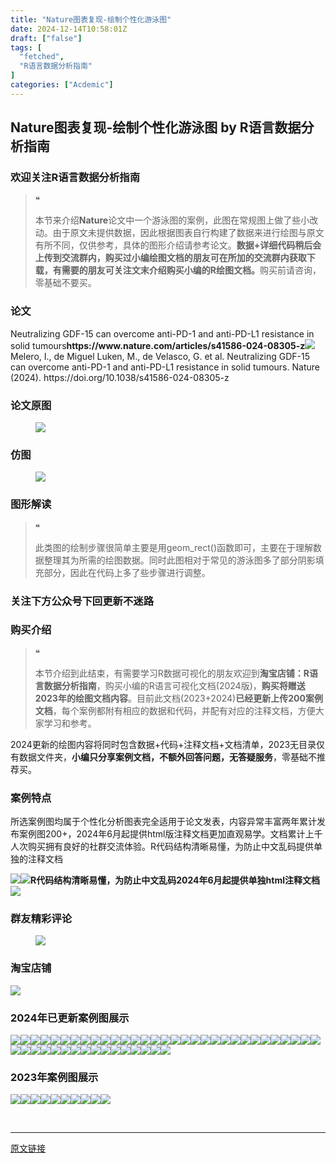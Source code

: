 ```yaml
---
title: "Nature图表复现-绘制个性化游泳图"
date: 2024-12-14T10:58:01Z
draft: ["false"]
tags: [
  "fetched",
  "R语言数据分析指南"
]
categories: ["Acdemic"]
---
```

Nature图表复现-绘制个性化游泳图 by R语言数据分析指南
------
<div><section data-tool="mdnice编辑器" data-website="https://www.mdnice.com"><h3 data-tool="mdnice编辑器"><span></span><span>欢迎关注R语言数据分析指南</span><span></span></h3><blockquote data-tool="mdnice编辑器"><span>❝</span><p>本节来介绍<strong>Nature</strong>论文中一个游泳图的案例，此图在常规图上做了些小改动。由于原文未提供数据，因此根据图表自行构建了数据来进行绘图与原文有所不同，仅供参考，具体的图形介绍请参考论文。<strong>数据+详细代码稍后会上传到交流群内，购买过小编绘图文档的朋友可在所加的交流群内获取下载，有需要的朋友可关注文末介绍购买小编的R绘图文档。</strong>购买前请咨询，零基础不要买。</p></blockquote><h3 data-tool="mdnice编辑器"><span></span><span>论文</span><span></span></h3><p data-tool="mdnice编辑器">Neutralizing GDF-15 can overcome anti-PD-1 and anti-PD-L1 resistance in solid tumours<strong>https://www.nature.com/articles/s41586-024-08305-z</strong><img data-imgfileid="100038905" data-ratio="0.5666666666666667" data-src="https://mmbiz.qpic.cn/mmbiz_png/EibnicgwScTAbCbice5ZjuUbofaA0aFJQbTRRZb11tWPeJT9LCqvx1fgQXX3wY2pkslCnGxvg41u6sQNMtFriaYAvw/640?wx_fmt=png&amp;from=appmsg" data-type="png" data-w="1080" src="https://mmbiz.qpic.cn/mmbiz_png/EibnicgwScTAbCbice5ZjuUbofaA0aFJQbTRRZb11tWPeJT9LCqvx1fgQXX3wY2pkslCnGxvg41u6sQNMtFriaYAvw/640?wx_fmt=png&amp;from=appmsg">Melero, I., de Miguel Luken, M., de Velasco, G. et al. Neutralizing GDF-15 can overcome anti-PD-1 and anti-PD-L1 resistance in solid tumours. Nature (2024). https://doi.org/10.1038/s41586-024-08305-z</p><h3 data-tool="mdnice编辑器"><span></span><span>论文原图</span><span></span></h3><figure data-tool="mdnice编辑器"><img data-imgfileid="100038906" data-ratio="0.9462962962962963" data-src="https://mmbiz.qpic.cn/mmbiz_png/EibnicgwScTAbCbice5ZjuUbofaA0aFJQbTeppSs2IpLsicticRiaicZ7zYLMOfWIwS7ZQx2nsM6EV70kkS8dQ9Novnmg/640?wx_fmt=png&amp;from=appmsg" data-type="png" data-w="1080" src="https://mmbiz.qpic.cn/mmbiz_png/EibnicgwScTAbCbice5ZjuUbofaA0aFJQbTeppSs2IpLsicticRiaicZ7zYLMOfWIwS7ZQx2nsM6EV70kkS8dQ9Novnmg/640?wx_fmt=png&amp;from=appmsg"></figure><h3 data-tool="mdnice编辑器"><span></span><span>仿图</span><span></span></h3><figure data-tool="mdnice编辑器"><img data-imgfileid="100038904" data-ratio="0.8601851851851852" data-src="https://mmbiz.qpic.cn/mmbiz_png/EibnicgwScTAbCbice5ZjuUbofaA0aFJQbT7icFUMAOeKsa6GBlegTOW9FFFcKjRjhNoOcSLQaL7MQSFakNLfQWzaQ/640?wx_fmt=png&amp;from=appmsg" data-type="png" data-w="1080" src="https://mmbiz.qpic.cn/mmbiz_png/EibnicgwScTAbCbice5ZjuUbofaA0aFJQbT7icFUMAOeKsa6GBlegTOW9FFFcKjRjhNoOcSLQaL7MQSFakNLfQWzaQ/640?wx_fmt=png&amp;from=appmsg"></figure><h3 data-tool="mdnice编辑器"><span></span><span>图形解读</span><span></span></h3><blockquote data-tool="mdnice编辑器"><span>❝</span><p>此类图的绘制步骤很简单主要是用geom_rect()函数即可，主要在于理解数据整理其为所需的绘图数据。同时此图相对于常见的游泳图多了部分阴影填充部分，因此在代码上多了些步骤进行调整。</p></blockquote><h3 data-tool="mdnice编辑器"><span></span><span>关注下方公众号下回更新不迷路</span><span></span></h3><section><mp-common-profile data-pluginname="mpprofile" data-id="Mzg3MzQzNTYzMw==" data-headimg="http://mmbiz.qpic.cn/mmbiz_png/EibnicgwScTAZF0rpeZII9Ltl26VbVagriczTria1fib3XgjwwHEHFjPzkmGpqWDVVHBSzhENictUM2iavAKiaM5lc9USw/0?wx_fmt=png" data-nickname="R语言数据分析指南" data-alias="YanJANtwo" data-signature="R语言重症爱好者，喜欢绘制各种精美的图表，喜欢的小伙伴可以关注我，跟我一起学习" data-from="0" data-is_biz_ban="0" data-service_type="1"></mp-common-profile></section><h3 data-tool="mdnice编辑器"><span></span><span>购买介绍</span><span></span></h3><blockquote data-tool="mdnice编辑器"><span>❝</span><p>本节介绍到此结束，有需要学习R数据可视化的朋友欢迎到<strong>淘宝店铺：R语言数据分析指南</strong>，购买小编的R语言可视化文档(2024版)，<strong>购买将赠送2023年的绘图文档内容</strong>。目前此文档(2023+2024)<strong>已经更新上传200案例文档</strong>，每个案例都附有相应的数据和代码，并配有对应的注释文档，方便大家学习和参考。</p></blockquote><p data-tool="mdnice编辑器">2024更新的绘图内容将同时包含数据+代码+注释文档+文档清单，2023无目录仅有数据文件夹，<strong>小编只分享案例文档，不额外回答问题，无答疑服务</strong>，零基础不推荐买。</p><h3 data-tool="mdnice编辑器"><span></span><span>案例特点</span><span></span></h3><p data-tool="mdnice编辑器">所选案例图均属于个性化分析图表完全适用于论文发表，内容异常丰富两年累计发布案例图200+，2024年6月起提供html版注释文档更加直观易学。文档累计上千人次购买拥有良好的社群交流体验。R代码结构清晰易懂，为防止中文乱码提供单独的注释文档</p><p data-tool="mdnice编辑器"><img data-imgfileid="100038908" data-ratio="0.49537037037037035" data-src="https://mmbiz.qpic.cn/mmbiz_png/EibnicgwScTAbCbice5ZjuUbofaA0aFJQbTWltJk3cibia5J8FHSgvH9DiaUbCJkrvVAxSicsiaibSXspBicTa6r1DEvPv7g/640?wx_fmt=png&amp;from=appmsg" data-type="png" data-w="1080" src="https://mmbiz.qpic.cn/mmbiz_png/EibnicgwScTAbCbice5ZjuUbofaA0aFJQbTWltJk3cibia5J8FHSgvH9DiaUbCJkrvVAxSicsiaibSXspBicTa6r1DEvPv7g/640?wx_fmt=png&amp;from=appmsg"><img data-imgfileid="100038907" data-ratio="0.675" data-src="https://mmbiz.qpic.cn/mmbiz_png/EibnicgwScTAbCbice5ZjuUbofaA0aFJQbTZhQ4OlnrvTZtvVQWj3GyS7yesEmAK3zszTsDu5Jaf5czic2uLAS8wiaw/640?wx_fmt=png&amp;from=appmsg" data-type="png" data-w="1080" src="https://mmbiz.qpic.cn/mmbiz_png/EibnicgwScTAbCbice5ZjuUbofaA0aFJQbTZhQ4OlnrvTZtvVQWj3GyS7yesEmAK3zszTsDu5Jaf5czic2uLAS8wiaw/640?wx_fmt=png&amp;from=appmsg"><strong>R代码结构清晰易懂，为防止中文乱码2024年6月起提供单独html注释文档</strong><img data-imgfileid="100038910" data-ratio="0.6552380952380953" data-src="https://mmbiz.qpic.cn/mmbiz_png/EibnicgwScTAbCbice5ZjuUbofaA0aFJQbTjRPapasFgXxn9YSlMib52e1qlIbI2VmJSONGT9pzpD1c3kvjz8IJb1w/640?wx_fmt=png&amp;from=appmsg" data-type="png" data-w="1050" src="https://mmbiz.qpic.cn/mmbiz_png/EibnicgwScTAbCbice5ZjuUbofaA0aFJQbTjRPapasFgXxn9YSlMib52e1qlIbI2VmJSONGT9pzpD1c3kvjz8IJb1w/640?wx_fmt=png&amp;from=appmsg"></p><h3 data-tool="mdnice编辑器"><span></span><span>群友精彩评论</span><span></span></h3><figure data-tool="mdnice编辑器"><img data-imgfileid="100038913" data-ratio="0.4546296296296296" data-src="https://mmbiz.qpic.cn/mmbiz_png/EibnicgwScTAbCbice5ZjuUbofaA0aFJQbTIts3ubVwibCeytLMaLBdr7DEZgJicpcboicFPZFye19ldtESDLHHRZ58A/640?wx_fmt=png&amp;from=appmsg" data-type="png" data-w="1080" src="https://mmbiz.qpic.cn/mmbiz_png/EibnicgwScTAbCbice5ZjuUbofaA0aFJQbTIts3ubVwibCeytLMaLBdr7DEZgJicpcboicFPZFye19ldtESDLHHRZ58A/640?wx_fmt=png&amp;from=appmsg"></figure><h3 data-tool="mdnice编辑器"><span></span><span>淘宝店铺</span><span></span></h3><p><img data-galleryid="" data-imgfileid="100019415" data-ratio="1.0210420841683367" data-s="300,640" data-src="https://mmbiz.qpic.cn/mmbiz_jpg/EibnicgwScTAbvhPDLGT8NaialEsht92PTYNJWpmVLfoYGic1uha5FyBrDCibibZCLjiazgvpT1XcdwibfVywD2el0VAgg/640?wx_fmt=jpeg" data-type="jpeg" data-w="998" src="https://mmbiz.qpic.cn/mmbiz_jpg/EibnicgwScTAbvhPDLGT8NaialEsht92PTYNJWpmVLfoYGic1uha5FyBrDCibibZCLjiazgvpT1XcdwibfVywD2el0VAgg/640?wx_fmt=jpeg"></p><h3 data-tool="mdnice编辑器"><span></span><span>2024年已更新案例图展示</span><span></span></h3><p data-tool="mdnice编辑器"><img data-imgfileid="100038912" data-ratio="0.42407407407407405" data-src="https://mmbiz.qpic.cn/mmbiz_jpg/EibnicgwScTAbCbice5ZjuUbofaA0aFJQbTacibVicmxDpR17nmHzUnCIFUTSSj5wDiaqMiaict3Qibnf8lnwXia7WOf2cqg/640?wx_fmt=jpeg&amp;from=appmsg" data-type="jpeg" data-w="1080" src="https://mmbiz.qpic.cn/mmbiz_jpg/EibnicgwScTAbCbice5ZjuUbofaA0aFJQbTacibVicmxDpR17nmHzUnCIFUTSSj5wDiaqMiaict3Qibnf8lnwXia7WOf2cqg/640?wx_fmt=jpeg&amp;from=appmsg"><img data-imgfileid="100038914" data-ratio="0.3925925925925926" data-src="https://mmbiz.qpic.cn/mmbiz_png/EibnicgwScTAbCbice5ZjuUbofaA0aFJQbT48JRBDczgU3r5IXIelNydEcS11f0z0qoQzpx68oFvtfWScUYF0Q19A/640?wx_fmt=png&amp;from=appmsg" data-type="png" data-w="1080" src="https://mmbiz.qpic.cn/mmbiz_png/EibnicgwScTAbCbice5ZjuUbofaA0aFJQbT48JRBDczgU3r5IXIelNydEcS11f0z0qoQzpx68oFvtfWScUYF0Q19A/640?wx_fmt=png&amp;from=appmsg"><img data-imgfileid="100038911" data-ratio="0.4462962962962963" data-src="https://mmbiz.qpic.cn/mmbiz_png/EibnicgwScTAbCbice5ZjuUbofaA0aFJQbTmDff1fJ7HLx9EmhkfvWoeuQgwCCsgz9yibHViaYticRBDzuDGzR7qD69Q/640?wx_fmt=png&amp;from=appmsg" data-type="png" data-w="1080" src="https://mmbiz.qpic.cn/mmbiz_png/EibnicgwScTAbCbice5ZjuUbofaA0aFJQbTmDff1fJ7HLx9EmhkfvWoeuQgwCCsgz9yibHViaYticRBDzuDGzR7qD69Q/640?wx_fmt=png&amp;from=appmsg"><img data-imgfileid="100038919" data-ratio="0.3712962962962963" data-src="https://mmbiz.qpic.cn/mmbiz_png/EibnicgwScTAbCbice5ZjuUbofaA0aFJQbTo0D5lib37yDD1YQDyDACHKMjiakh4nGSgzglrmlvjm6Fn1Hro8W8TuoA/640?wx_fmt=png&amp;from=appmsg" data-type="png" data-w="1080" src="https://mmbiz.qpic.cn/mmbiz_png/EibnicgwScTAbCbice5ZjuUbofaA0aFJQbTo0D5lib37yDD1YQDyDACHKMjiakh4nGSgzglrmlvjm6Fn1Hro8W8TuoA/640?wx_fmt=png&amp;from=appmsg"><img data-imgfileid="100038916" data-ratio="0.2722222222222222" data-src="https://mmbiz.qpic.cn/mmbiz_png/EibnicgwScTAbCbice5ZjuUbofaA0aFJQbTSlFQSVr2sVx4kCoQONmH4vtALMZfLkoNCyeShweiaeOSxLjQST9IDmg/640?wx_fmt=png&amp;from=appmsg" data-type="png" data-w="1080" src="https://mmbiz.qpic.cn/mmbiz_png/EibnicgwScTAbCbice5ZjuUbofaA0aFJQbTSlFQSVr2sVx4kCoQONmH4vtALMZfLkoNCyeShweiaeOSxLjQST9IDmg/640?wx_fmt=png&amp;from=appmsg"><img data-imgfileid="100038915" data-ratio="0.2462962962962963" data-src="https://mmbiz.qpic.cn/mmbiz_png/EibnicgwScTAbCbice5ZjuUbofaA0aFJQbTsd8gASQsM1Hnc4LvxPHQfcF8ofAFGzrK2AN8hLuRSVR2qG1tgDQ7Og/640?wx_fmt=png&amp;from=appmsg" data-type="png" data-w="1080" src="https://mmbiz.qpic.cn/mmbiz_png/EibnicgwScTAbCbice5ZjuUbofaA0aFJQbTsd8gASQsM1Hnc4LvxPHQfcF8ofAFGzrK2AN8hLuRSVR2qG1tgDQ7Og/640?wx_fmt=png&amp;from=appmsg"><img data-imgfileid="100038918" data-ratio="0.4324074074074074" data-src="https://mmbiz.qpic.cn/mmbiz_jpg/EibnicgwScTAbCbice5ZjuUbofaA0aFJQbTLGjbyMygmdycEgzlVib78RGKf1cjiaIE11IsAZUo4vNOpl3ZU4uuDSdg/640?wx_fmt=jpeg&amp;from=appmsg" data-type="jpeg" data-w="1080" src="https://mmbiz.qpic.cn/mmbiz_jpg/EibnicgwScTAbCbice5ZjuUbofaA0aFJQbTLGjbyMygmdycEgzlVib78RGKf1cjiaIE11IsAZUo4vNOpl3ZU4uuDSdg/640?wx_fmt=jpeg&amp;from=appmsg"><img data-imgfileid="100038917" data-ratio="0.47129629629629627" data-src="https://mmbiz.qpic.cn/mmbiz_png/EibnicgwScTAbCbice5ZjuUbofaA0aFJQbTye00NSgk9WwBv3Hicnicgyv0YB4dPKOKCAnH1KwWPrCOyicBcrO32zJVg/640?wx_fmt=png&amp;from=appmsg" data-type="png" data-w="1080" src="https://mmbiz.qpic.cn/mmbiz_png/EibnicgwScTAbCbice5ZjuUbofaA0aFJQbTye00NSgk9WwBv3Hicnicgyv0YB4dPKOKCAnH1KwWPrCOyicBcrO32zJVg/640?wx_fmt=png&amp;from=appmsg"><img data-imgfileid="100038920" data-ratio="0.36574074074074076" data-src="https://mmbiz.qpic.cn/mmbiz_png/EibnicgwScTAbCbice5ZjuUbofaA0aFJQbT0X0OekA1hkTlKJEVChUSEaLeg8KC4FuqOOc2EVq8N9IB1pE67dkiapQ/640?wx_fmt=png&amp;from=appmsg" data-type="png" data-w="1080" src="https://mmbiz.qpic.cn/mmbiz_png/EibnicgwScTAbCbice5ZjuUbofaA0aFJQbT0X0OekA1hkTlKJEVChUSEaLeg8KC4FuqOOc2EVq8N9IB1pE67dkiapQ/640?wx_fmt=png&amp;from=appmsg"><img data-imgfileid="100038923" data-ratio="0.38981481481481484" data-src="https://mmbiz.qpic.cn/mmbiz_png/EibnicgwScTAbCbice5ZjuUbofaA0aFJQbTQRRv1rgfqEexDAWyB1kWcwnkRLC7eLCOc9d1bqAZWyN17sTFtOdByQ/640?wx_fmt=png&amp;from=appmsg" data-type="png" data-w="1080" src="https://mmbiz.qpic.cn/mmbiz_png/EibnicgwScTAbCbice5ZjuUbofaA0aFJQbTQRRv1rgfqEexDAWyB1kWcwnkRLC7eLCOc9d1bqAZWyN17sTFtOdByQ/640?wx_fmt=png&amp;from=appmsg"><img data-imgfileid="100038921" data-ratio="0.5305555555555556" data-src="https://mmbiz.qpic.cn/mmbiz_png/EibnicgwScTAbCbice5ZjuUbofaA0aFJQbTjFeoXlsgDkYzRibtw5w5O9RFJ71wABJXXxd7F1m2dibs4OIZVQhauIfg/640?wx_fmt=png&amp;from=appmsg" data-type="png" data-w="1080" src="https://mmbiz.qpic.cn/mmbiz_png/EibnicgwScTAbCbice5ZjuUbofaA0aFJQbTjFeoXlsgDkYzRibtw5w5O9RFJ71wABJXXxd7F1m2dibs4OIZVQhauIfg/640?wx_fmt=png&amp;from=appmsg"><img data-imgfileid="100038922" data-ratio="0.45185185185185184" data-src="https://mmbiz.qpic.cn/mmbiz_png/EibnicgwScTAbCbice5ZjuUbofaA0aFJQbTKlUDLPV13BfHBYCEGkcWFk7ricDSwPtSR0AJbuIMLRMXSNONibDaiaUFw/640?wx_fmt=png&amp;from=appmsg" data-type="png" data-w="1080" src="https://mmbiz.qpic.cn/mmbiz_png/EibnicgwScTAbCbice5ZjuUbofaA0aFJQbTKlUDLPV13BfHBYCEGkcWFk7ricDSwPtSR0AJbuIMLRMXSNONibDaiaUFw/640?wx_fmt=png&amp;from=appmsg"><img data-imgfileid="100038924" data-ratio="0.462037037037037" data-src="https://mmbiz.qpic.cn/mmbiz_png/EibnicgwScTAbCbice5ZjuUbofaA0aFJQbTRvuvVnx0k2tIll0DTJdhYYxNYeAeB0qOlW2ibESq0dUeooUIHnsUBVg/640?wx_fmt=png&amp;from=appmsg" data-type="png" data-w="1080" src="https://mmbiz.qpic.cn/mmbiz_png/EibnicgwScTAbCbice5ZjuUbofaA0aFJQbTRvuvVnx0k2tIll0DTJdhYYxNYeAeB0qOlW2ibESq0dUeooUIHnsUBVg/640?wx_fmt=png&amp;from=appmsg"><img data-imgfileid="100038925" data-ratio="0.37407407407407406" data-src="https://mmbiz.qpic.cn/mmbiz_png/EibnicgwScTAbCbice5ZjuUbofaA0aFJQbTd0zHSPbBhaeS06TV92nxibvwfGd7AdjQ8Gj8W0jwicBrtfWyI6hlPMkw/640?wx_fmt=png&amp;from=appmsg" data-type="png" data-w="1080" src="https://mmbiz.qpic.cn/mmbiz_png/EibnicgwScTAbCbice5ZjuUbofaA0aFJQbTd0zHSPbBhaeS06TV92nxibvwfGd7AdjQ8Gj8W0jwicBrtfWyI6hlPMkw/640?wx_fmt=png&amp;from=appmsg"><img data-imgfileid="100038929" data-ratio="0.3425925925925926" data-src="https://mmbiz.qpic.cn/mmbiz_png/EibnicgwScTAbCbice5ZjuUbofaA0aFJQbT5icjJCzAPViaNrds6TpiaHHqZDKyEsvmqaxZ8KALrBb2icpVt4GDVXb5sw/640?wx_fmt=png&amp;from=appmsg" data-type="png" data-w="1080" src="https://mmbiz.qpic.cn/mmbiz_png/EibnicgwScTAbCbice5ZjuUbofaA0aFJQbT5icjJCzAPViaNrds6TpiaHHqZDKyEsvmqaxZ8KALrBb2icpVt4GDVXb5sw/640?wx_fmt=png&amp;from=appmsg"><img data-imgfileid="100038928" data-ratio="0.47685185185185186" data-src="https://mmbiz.qpic.cn/mmbiz_png/EibnicgwScTAbCbice5ZjuUbofaA0aFJQbTXzicjNnSnYnUF0SeP3YxX3IaNWBu0lNjQMia2iaSWGbwrG4hFd0ia6r5jw/640?wx_fmt=png&amp;from=appmsg" data-type="png" data-w="1080" src="https://mmbiz.qpic.cn/mmbiz_png/EibnicgwScTAbCbice5ZjuUbofaA0aFJQbTXzicjNnSnYnUF0SeP3YxX3IaNWBu0lNjQMia2iaSWGbwrG4hFd0ia6r5jw/640?wx_fmt=png&amp;from=appmsg"><img data-imgfileid="100038926" data-ratio="0.3814814814814815" data-src="https://mmbiz.qpic.cn/mmbiz_png/EibnicgwScTAbCbice5ZjuUbofaA0aFJQbTVge5G5Rmb80CTHJBFP4xkPNCzvz0piaFLrgx73QkM3mCeK1N4icrjW5Q/640?wx_fmt=png&amp;from=appmsg" data-type="png" data-w="1080" src="https://mmbiz.qpic.cn/mmbiz_png/EibnicgwScTAbCbice5ZjuUbofaA0aFJQbTVge5G5Rmb80CTHJBFP4xkPNCzvz0piaFLrgx73QkM3mCeK1N4icrjW5Q/640?wx_fmt=png&amp;from=appmsg"><img data-imgfileid="100038927" data-ratio="0.43333333333333335" data-src="https://mmbiz.qpic.cn/mmbiz_png/EibnicgwScTAbCbice5ZjuUbofaA0aFJQbTo62R1HAE7wCp1bzbqwRPl3RG6wOf5h0ODXYErltm97lXvTlOhPQs6Q/640?wx_fmt=png&amp;from=appmsg" data-type="png" data-w="1080" src="https://mmbiz.qpic.cn/mmbiz_png/EibnicgwScTAbCbice5ZjuUbofaA0aFJQbTo62R1HAE7wCp1bzbqwRPl3RG6wOf5h0ODXYErltm97lXvTlOhPQs6Q/640?wx_fmt=png&amp;from=appmsg"><img data-imgfileid="100038930" data-ratio="0.37592592592592594" data-src="https://mmbiz.qpic.cn/mmbiz_png/EibnicgwScTAbCbice5ZjuUbofaA0aFJQbTsuVyABkSkUiaNJnsFZRLQFialiaTfRlicxcpStaTcjxauGThNZobiayiabcQ/640?wx_fmt=png&amp;from=appmsg" data-type="png" data-w="1080" src="https://mmbiz.qpic.cn/mmbiz_png/EibnicgwScTAbCbice5ZjuUbofaA0aFJQbTsuVyABkSkUiaNJnsFZRLQFialiaTfRlicxcpStaTcjxauGThNZobiayiabcQ/640?wx_fmt=png&amp;from=appmsg"><img data-imgfileid="100038934" data-ratio="0.42592592592592593" data-src="https://mmbiz.qpic.cn/mmbiz_png/EibnicgwScTAbCbice5ZjuUbofaA0aFJQbTP4rIjXKA4NLbsicSNXwBUl2iaIYRtGsX5MKYgXbAKc80KjicdNGogqzXA/640?wx_fmt=png&amp;from=appmsg" data-type="png" data-w="1080" src="https://mmbiz.qpic.cn/mmbiz_png/EibnicgwScTAbCbice5ZjuUbofaA0aFJQbTP4rIjXKA4NLbsicSNXwBUl2iaIYRtGsX5MKYgXbAKc80KjicdNGogqzXA/640?wx_fmt=png&amp;from=appmsg"><img data-imgfileid="100038932" data-ratio="0.39166666666666666" data-src="https://mmbiz.qpic.cn/mmbiz_png/EibnicgwScTAbCbice5ZjuUbofaA0aFJQbTjRzib4bbOLdgbr6C2hewtSRoxc9hcDTuK12ZWcy18TRLjooDYIeOPrw/640?wx_fmt=png&amp;from=appmsg" data-type="png" data-w="1080" src="https://mmbiz.qpic.cn/mmbiz_png/EibnicgwScTAbCbice5ZjuUbofaA0aFJQbTjRzib4bbOLdgbr6C2hewtSRoxc9hcDTuK12ZWcy18TRLjooDYIeOPrw/640?wx_fmt=png&amp;from=appmsg"><img data-imgfileid="100038933" data-ratio="0.39444444444444443" data-src="https://mmbiz.qpic.cn/mmbiz_png/EibnicgwScTAbCbice5ZjuUbofaA0aFJQbTsjqj8zIO1tXRJiamRAcabJVP84TBfFsgtGGg3Yq0TibDibO6np2KVVXYw/640?wx_fmt=png&amp;from=appmsg" data-type="png" data-w="1080" src="https://mmbiz.qpic.cn/mmbiz_png/EibnicgwScTAbCbice5ZjuUbofaA0aFJQbTsjqj8zIO1tXRJiamRAcabJVP84TBfFsgtGGg3Yq0TibDibO6np2KVVXYw/640?wx_fmt=png&amp;from=appmsg"><img data-imgfileid="100038931" data-ratio="0.4" data-src="https://mmbiz.qpic.cn/mmbiz_png/EibnicgwScTAbCbice5ZjuUbofaA0aFJQbT0zUp6rQwiaKsbIyz1mynVlf3xTmcIQkMq9t8WRIbBldehS3sCicibmyibg/640?wx_fmt=png&amp;from=appmsg" data-type="png" data-w="1080" src="https://mmbiz.qpic.cn/mmbiz_png/EibnicgwScTAbCbice5ZjuUbofaA0aFJQbT0zUp6rQwiaKsbIyz1mynVlf3xTmcIQkMq9t8WRIbBldehS3sCicibmyibg/640?wx_fmt=png&amp;from=appmsg"><img data-imgfileid="100038938" data-ratio="0.41759259259259257" data-src="https://mmbiz.qpic.cn/mmbiz_png/EibnicgwScTAbCbice5ZjuUbofaA0aFJQbTBRJORVzUAIeUEnEnmoHAMgZQSEjNqGtB8YkQjx2ohccBN7HMMDGSng/640?wx_fmt=png&amp;from=appmsg" data-type="png" data-w="1080" src="https://mmbiz.qpic.cn/mmbiz_png/EibnicgwScTAbCbice5ZjuUbofaA0aFJQbTBRJORVzUAIeUEnEnmoHAMgZQSEjNqGtB8YkQjx2ohccBN7HMMDGSng/640?wx_fmt=png&amp;from=appmsg"><img data-imgfileid="100038939" data-ratio="0.3314814814814815" data-src="https://mmbiz.qpic.cn/mmbiz_png/EibnicgwScTAbCbice5ZjuUbofaA0aFJQbTiaU1iaGxwfAFnA5vIRgAd5sRcKGwq7kmNUuIQ0DIqJ7iaygSQgmfrYojg/640?wx_fmt=png&amp;from=appmsg" data-type="png" data-w="1080" src="https://mmbiz.qpic.cn/mmbiz_png/EibnicgwScTAbCbice5ZjuUbofaA0aFJQbTiaU1iaGxwfAFnA5vIRgAd5sRcKGwq7kmNUuIQ0DIqJ7iaygSQgmfrYojg/640?wx_fmt=png&amp;from=appmsg"><img data-imgfileid="100038936" data-ratio="0.4255555555555556" data-src="https://mmbiz.qpic.cn/mmbiz_png/EibnicgwScTAbCbice5ZjuUbofaA0aFJQbT8ZSibVLghM1BGqx1dSE1tH8iaInlNk7tldBEoM9Qvsiaiby2NAMFFrwAxQ/640?wx_fmt=png&amp;from=appmsg" data-type="png" data-w="900" src="https://mmbiz.qpic.cn/mmbiz_png/EibnicgwScTAbCbice5ZjuUbofaA0aFJQbT8ZSibVLghM1BGqx1dSE1tH8iaInlNk7tldBEoM9Qvsiaiby2NAMFFrwAxQ/640?wx_fmt=png&amp;from=appmsg"><img data-imgfileid="100038935" data-ratio="0.4255555555555556" data-src="https://mmbiz.qpic.cn/mmbiz_png/EibnicgwScTAbCbice5ZjuUbofaA0aFJQbTf8kM58WjmSRp7PgvJK9gkktbnzEIhLq1iaCJtOnN8JTCYMZAicFzuFEQ/640?wx_fmt=png&amp;from=appmsg" data-type="png" data-w="900" src="https://mmbiz.qpic.cn/mmbiz_png/EibnicgwScTAbCbice5ZjuUbofaA0aFJQbTf8kM58WjmSRp7PgvJK9gkktbnzEIhLq1iaCJtOnN8JTCYMZAicFzuFEQ/640?wx_fmt=png&amp;from=appmsg"><img data-imgfileid="100038937" data-ratio="0.37962962962962965" data-src="https://mmbiz.qpic.cn/mmbiz_png/EibnicgwScTAbCbice5ZjuUbofaA0aFJQbTM7glshoRssibLibbnpvwA9dRib7TUaukuc7QIppzypybLK9cyrSiaAo8eg/640?wx_fmt=png&amp;from=appmsg" data-type="png" data-w="1080" src="https://mmbiz.qpic.cn/mmbiz_png/EibnicgwScTAbCbice5ZjuUbofaA0aFJQbTM7glshoRssibLibbnpvwA9dRib7TUaukuc7QIppzypybLK9cyrSiaAo8eg/640?wx_fmt=png&amp;from=appmsg"><img data-imgfileid="100038941" data-ratio="0.4255555555555556" data-src="https://mmbiz.qpic.cn/mmbiz_png/EibnicgwScTAbCbice5ZjuUbofaA0aFJQbTe76QwJCTariafGW0iagBWOawTQxf65ib6Lrj2NhdQ0CnGlBtZBibZvTKWA/640?wx_fmt=png&amp;from=appmsg" data-type="png" data-w="900" src="https://mmbiz.qpic.cn/mmbiz_png/EibnicgwScTAbCbice5ZjuUbofaA0aFJQbTe76QwJCTariafGW0iagBWOawTQxf65ib6Lrj2NhdQ0CnGlBtZBibZvTKWA/640?wx_fmt=png&amp;from=appmsg"><img data-imgfileid="100038943" data-ratio="0.4255555555555556" data-src="https://mmbiz.qpic.cn/mmbiz_png/EibnicgwScTAbCbice5ZjuUbofaA0aFJQbTTvhsO8vBLoro9DsiazRP3qO5WLiamactntp7lxowQUab5ACyZKW9orvg/640?wx_fmt=png&amp;from=appmsg" data-type="png" data-w="900" src="https://mmbiz.qpic.cn/mmbiz_png/EibnicgwScTAbCbice5ZjuUbofaA0aFJQbTTvhsO8vBLoro9DsiazRP3qO5WLiamactntp7lxowQUab5ACyZKW9orvg/640?wx_fmt=png&amp;from=appmsg"><img data-imgfileid="100038942" data-ratio="0.4255555555555556" data-src="https://mmbiz.qpic.cn/mmbiz_png/EibnicgwScTAbCbice5ZjuUbofaA0aFJQbTWC2tbfkRyuMldF33lDSnbGSiaicUgCOIgHRcTvG2lr1qSopgwvibcfQCg/640?wx_fmt=png&amp;from=appmsg" data-type="png" data-w="900" src="https://mmbiz.qpic.cn/mmbiz_png/EibnicgwScTAbCbice5ZjuUbofaA0aFJQbTWC2tbfkRyuMldF33lDSnbGSiaicUgCOIgHRcTvG2lr1qSopgwvibcfQCg/640?wx_fmt=png&amp;from=appmsg"><img data-imgfileid="100038944" data-ratio="0.4255555555555556" data-src="https://mmbiz.qpic.cn/mmbiz_png/EibnicgwScTAbCbice5ZjuUbofaA0aFJQbT1e6t99A1HoYYaemMogrYibiaWnk1fxppjDsBHbDKdaScjUmv91JYhBCA/640?wx_fmt=png&amp;from=appmsg" data-type="png" data-w="900" src="https://mmbiz.qpic.cn/mmbiz_png/EibnicgwScTAbCbice5ZjuUbofaA0aFJQbT1e6t99A1HoYYaemMogrYibiaWnk1fxppjDsBHbDKdaScjUmv91JYhBCA/640?wx_fmt=png&amp;from=appmsg"><img data-imgfileid="100038940" data-ratio="0.4255555555555556" data-src="https://mmbiz.qpic.cn/mmbiz_png/EibnicgwScTAbCbice5ZjuUbofaA0aFJQbT8qBDKBFcpg8iaaMN4ZdalR5MVgHibEYCiae8icXgpQFnmfcwCreqDEO56w/640?wx_fmt=png&amp;from=appmsg" data-type="png" data-w="900" src="https://mmbiz.qpic.cn/mmbiz_png/EibnicgwScTAbCbice5ZjuUbofaA0aFJQbT8qBDKBFcpg8iaaMN4ZdalR5MVgHibEYCiae8icXgpQFnmfcwCreqDEO56w/640?wx_fmt=png&amp;from=appmsg"><img data-imgfileid="100038949" data-ratio="0.4255555555555556" data-src="https://mmbiz.qpic.cn/mmbiz_png/EibnicgwScTAbCbice5ZjuUbofaA0aFJQbTyFWUalm3acndSVTEJSKufoFaGy5jibzQDrQUSHkBTlBeew2QurboU3w/640?wx_fmt=png&amp;from=appmsg" data-type="png" data-w="900" src="https://mmbiz.qpic.cn/mmbiz_png/EibnicgwScTAbCbice5ZjuUbofaA0aFJQbTyFWUalm3acndSVTEJSKufoFaGy5jibzQDrQUSHkBTlBeew2QurboU3w/640?wx_fmt=png&amp;from=appmsg"><img data-imgfileid="100038948" data-ratio="0.48148148148148145" data-src="https://mmbiz.qpic.cn/mmbiz_png/EibnicgwScTAbCbice5ZjuUbofaA0aFJQbTUfo7OmmAfESWdJsrFdHuIgoh91CMvMxGBGuWYqQN7MxrFxLJ8m7NEg/640?wx_fmt=png&amp;from=appmsg" data-type="png" data-w="1080" src="https://mmbiz.qpic.cn/mmbiz_png/EibnicgwScTAbCbice5ZjuUbofaA0aFJQbTUfo7OmmAfESWdJsrFdHuIgoh91CMvMxGBGuWYqQN7MxrFxLJ8m7NEg/640?wx_fmt=png&amp;from=appmsg"><img data-imgfileid="100038946" data-ratio="0.4255555555555556" data-src="https://mmbiz.qpic.cn/mmbiz_png/EibnicgwScTAbCbice5ZjuUbofaA0aFJQbTvbAZibrn0927SMfOrfSGvicaCxrUTD2ORmSzeBdgmPaNGsYNB9FVWh8w/640?wx_fmt=png&amp;from=appmsg" data-type="png" data-w="900" src="https://mmbiz.qpic.cn/mmbiz_png/EibnicgwScTAbCbice5ZjuUbofaA0aFJQbTvbAZibrn0927SMfOrfSGvicaCxrUTD2ORmSzeBdgmPaNGsYNB9FVWh8w/640?wx_fmt=png&amp;from=appmsg"><img data-imgfileid="100038945" data-ratio="0.4255555555555556" data-src="https://mmbiz.qpic.cn/mmbiz_png/EibnicgwScTAbCbice5ZjuUbofaA0aFJQbTje9kAGGdR6Wdf4TGJ0nVrChxVIxnPJgbekNhDlNpLItA1JPWY9kZQA/640?wx_fmt=png&amp;from=appmsg" data-type="png" data-w="900" src="https://mmbiz.qpic.cn/mmbiz_png/EibnicgwScTAbCbice5ZjuUbofaA0aFJQbTje9kAGGdR6Wdf4TGJ0nVrChxVIxnPJgbekNhDlNpLItA1JPWY9kZQA/640?wx_fmt=png&amp;from=appmsg"><img data-imgfileid="100038947" data-ratio="0.4255555555555556" data-src="https://mmbiz.qpic.cn/mmbiz_png/EibnicgwScTAbCbice5ZjuUbofaA0aFJQbTCKicf0JQaGThW8JYQrQxZcHhFrEQhJb8lWQz1zBwKGay7gOO3k9WWmg/640?wx_fmt=png&amp;from=appmsg" data-type="png" data-w="900" src="https://mmbiz.qpic.cn/mmbiz_png/EibnicgwScTAbCbice5ZjuUbofaA0aFJQbTCKicf0JQaGThW8JYQrQxZcHhFrEQhJb8lWQz1zBwKGay7gOO3k9WWmg/640?wx_fmt=png&amp;from=appmsg"><img data-imgfileid="100038953" data-ratio="0.4255555555555556" data-src="https://mmbiz.qpic.cn/mmbiz_png/EibnicgwScTAbCbice5ZjuUbofaA0aFJQbTWRzTDoc9VM6NOaQarV3riaM0r2OmXeD2vQAlsBdr7NBk1R5MD8jxWhA/640?wx_fmt=png&amp;from=appmsg" data-type="png" data-w="900" src="https://mmbiz.qpic.cn/mmbiz_png/EibnicgwScTAbCbice5ZjuUbofaA0aFJQbTWRzTDoc9VM6NOaQarV3riaM0r2OmXeD2vQAlsBdr7NBk1R5MD8jxWhA/640?wx_fmt=png&amp;from=appmsg"><img data-imgfileid="100038952" data-ratio="0.4255555555555556" data-src="https://mmbiz.qpic.cn/mmbiz_png/EibnicgwScTAbCbice5ZjuUbofaA0aFJQbTTLn7WULde0djpxFic9ZUWet8s4OTFpTd59CHejnfx07uia2ibLm7g7hPQ/640?wx_fmt=png&amp;from=appmsg" data-type="png" data-w="900" src="https://mmbiz.qpic.cn/mmbiz_png/EibnicgwScTAbCbice5ZjuUbofaA0aFJQbTTLn7WULde0djpxFic9ZUWet8s4OTFpTd59CHejnfx07uia2ibLm7g7hPQ/640?wx_fmt=png&amp;from=appmsg"><img data-imgfileid="100038950" data-ratio="0.4255555555555556" data-src="https://mmbiz.qpic.cn/mmbiz_png/EibnicgwScTAbCbice5ZjuUbofaA0aFJQbTEHSgm7DaFzxou63lsc0exAJM2MehvfgZicS0EiaPUuv5ldC5kT1Jjd1Q/640?wx_fmt=png&amp;from=appmsg" data-type="png" data-w="900" src="https://mmbiz.qpic.cn/mmbiz_png/EibnicgwScTAbCbice5ZjuUbofaA0aFJQbTEHSgm7DaFzxou63lsc0exAJM2MehvfgZicS0EiaPUuv5ldC5kT1Jjd1Q/640?wx_fmt=png&amp;from=appmsg"><img data-imgfileid="100038951" data-ratio="0.4255555555555556" data-src="https://mmbiz.qpic.cn/mmbiz_png/EibnicgwScTAbCbice5ZjuUbofaA0aFJQbTTN3Zd2IAWjIsc4mjxk11OnGJ90cymgRgVuAHfRI6h8XKliaibO9ETnPA/640?wx_fmt=png&amp;from=appmsg" data-type="png" data-w="900" src="https://mmbiz.qpic.cn/mmbiz_png/EibnicgwScTAbCbice5ZjuUbofaA0aFJQbTTN3Zd2IAWjIsc4mjxk11OnGJ90cymgRgVuAHfRI6h8XKliaibO9ETnPA/640?wx_fmt=png&amp;from=appmsg"><img data-imgfileid="100038954" data-ratio="0.4255555555555556" data-src="https://mmbiz.qpic.cn/mmbiz_png/EibnicgwScTAbCbice5ZjuUbofaA0aFJQbTEOaRyrEHDBb3x8yeQWfHbXAcx9NKeLHdpwKXC7AQc09b9qT4uN39Mg/640?wx_fmt=png&amp;from=appmsg" data-type="png" data-w="900" src="https://mmbiz.qpic.cn/mmbiz_png/EibnicgwScTAbCbice5ZjuUbofaA0aFJQbTEOaRyrEHDBb3x8yeQWfHbXAcx9NKeLHdpwKXC7AQc09b9qT4uN39Mg/640?wx_fmt=png&amp;from=appmsg"><img data-imgfileid="100038956" data-ratio="0.4255555555555556" data-src="https://mmbiz.qpic.cn/mmbiz_png/EibnicgwScTAbCbice5ZjuUbofaA0aFJQbTficjZ5icYKJUzmnFLSujv44Y6BPTmzIYMhJbQ5PN38593lqMpGAQt2Mg/640?wx_fmt=png&amp;from=appmsg" data-type="png" data-w="900" src="https://mmbiz.qpic.cn/mmbiz_png/EibnicgwScTAbCbice5ZjuUbofaA0aFJQbTficjZ5icYKJUzmnFLSujv44Y6BPTmzIYMhJbQ5PN38593lqMpGAQt2Mg/640?wx_fmt=png&amp;from=appmsg"><img data-imgfileid="100038958" data-ratio="0.4255555555555556" data-src="https://mmbiz.qpic.cn/mmbiz_png/EibnicgwScTAbCbice5ZjuUbofaA0aFJQbTkIFictYuxIa33gxjiaCH2WJ2x4LNGF3MlQoOMDPKuOs6dy5vSo6raNsA/640?wx_fmt=png&amp;from=appmsg" data-type="png" data-w="900" src="https://mmbiz.qpic.cn/mmbiz_png/EibnicgwScTAbCbice5ZjuUbofaA0aFJQbTkIFictYuxIa33gxjiaCH2WJ2x4LNGF3MlQoOMDPKuOs6dy5vSo6raNsA/640?wx_fmt=png&amp;from=appmsg"><img data-imgfileid="100038955" data-ratio="0.4255555555555556" data-src="https://mmbiz.qpic.cn/mmbiz_png/EibnicgwScTAbCbice5ZjuUbofaA0aFJQbTxWMn6RbZ8uQhTibYLxicQF8IzYIqm3DoBLplQSFcJ5wrbC0xiaYHRhnkA/640?wx_fmt=png&amp;from=appmsg" data-type="png" data-w="900" src="https://mmbiz.qpic.cn/mmbiz_png/EibnicgwScTAbCbice5ZjuUbofaA0aFJQbTxWMn6RbZ8uQhTibYLxicQF8IzYIqm3DoBLplQSFcJ5wrbC0xiaYHRhnkA/640?wx_fmt=png&amp;from=appmsg"><img data-imgfileid="100038959" data-ratio="0.44907407407407407" data-src="https://mmbiz.qpic.cn/mmbiz_png/EibnicgwScTAbCbice5ZjuUbofaA0aFJQbTBOSUVfGeibWIlicS5WzAw9ibA4SBSNouELrPNIJHC9Q5xnIXcLJxribbtg/640?wx_fmt=png&amp;from=appmsg" data-type="png" data-w="1080" src="https://mmbiz.qpic.cn/mmbiz_png/EibnicgwScTAbCbice5ZjuUbofaA0aFJQbTBOSUVfGeibWIlicS5WzAw9ibA4SBSNouELrPNIJHC9Q5xnIXcLJxribbtg/640?wx_fmt=png&amp;from=appmsg"></p><h3 data-tool="mdnice编辑器"><span></span><span>2023年案例图展示</span><span></span></h3><p data-tool="mdnice编辑器"><img data-imgfileid="100038957" data-ratio="0.4255555555555556" data-src="https://mmbiz.qpic.cn/mmbiz_png/EibnicgwScTAbCbice5ZjuUbofaA0aFJQbTjk40yFmWSdce0TPJT0lOiaoiaqbx1M585VFEzDK0IOBnicBpICkbvv6ug/640?wx_fmt=png&amp;from=appmsg" data-type="png" data-w="900" src="https://mmbiz.qpic.cn/mmbiz_png/EibnicgwScTAbCbice5ZjuUbofaA0aFJQbTjk40yFmWSdce0TPJT0lOiaoiaqbx1M585VFEzDK0IOBnicBpICkbvv6ug/640?wx_fmt=png&amp;from=appmsg"><img data-imgfileid="100038961" data-ratio="0.4255555555555556" data-src="https://mmbiz.qpic.cn/mmbiz_png/EibnicgwScTAbCbice5ZjuUbofaA0aFJQbTdATG44WoGOclLKeaxYGFlvkWduLF8kqK5hnzHtKzEa3f7x2QXPuUSA/640?wx_fmt=png&amp;from=appmsg" data-type="png" data-w="900" src="https://mmbiz.qpic.cn/mmbiz_png/EibnicgwScTAbCbice5ZjuUbofaA0aFJQbTdATG44WoGOclLKeaxYGFlvkWduLF8kqK5hnzHtKzEa3f7x2QXPuUSA/640?wx_fmt=png&amp;from=appmsg"><img data-imgfileid="100038962" data-ratio="0.4255555555555556" data-src="https://mmbiz.qpic.cn/mmbiz_png/EibnicgwScTAbCbice5ZjuUbofaA0aFJQbTD33u7LRibxlEamXBwsialOY6YkicueXR9shVLWorDajNEOvqicM309tJ9Q/640?wx_fmt=png&amp;from=appmsg" data-type="png" data-w="900" src="https://mmbiz.qpic.cn/mmbiz_png/EibnicgwScTAbCbice5ZjuUbofaA0aFJQbTD33u7LRibxlEamXBwsialOY6YkicueXR9shVLWorDajNEOvqicM309tJ9Q/640?wx_fmt=png&amp;from=appmsg"><img data-imgfileid="100038960" data-ratio="0.4255555555555556" data-src="https://mmbiz.qpic.cn/mmbiz_png/EibnicgwScTAbCbice5ZjuUbofaA0aFJQbTwJ7NVE7Eqa8I77bGTlV4m5ibX4V9VffMNueVs8VArA4R9KzkMN6qFQw/640?wx_fmt=png&amp;from=appmsg" data-type="png" data-w="900" src="https://mmbiz.qpic.cn/mmbiz_png/EibnicgwScTAbCbice5ZjuUbofaA0aFJQbTwJ7NVE7Eqa8I77bGTlV4m5ibX4V9VffMNueVs8VArA4R9KzkMN6qFQw/640?wx_fmt=png&amp;from=appmsg"><img data-imgfileid="100038964" data-ratio="0.4255555555555556" data-src="https://mmbiz.qpic.cn/mmbiz_png/EibnicgwScTAbCbice5ZjuUbofaA0aFJQbTYLBfPI5EVKKn4YTU6HFeUuJURXKOFbzOicxXTEVp7suJJgscHjWI6Ew/640?wx_fmt=png&amp;from=appmsg" data-type="png" data-w="900" src="https://mmbiz.qpic.cn/mmbiz_png/EibnicgwScTAbCbice5ZjuUbofaA0aFJQbTYLBfPI5EVKKn4YTU6HFeUuJURXKOFbzOicxXTEVp7suJJgscHjWI6Ew/640?wx_fmt=png&amp;from=appmsg"><img data-imgfileid="100038963" data-ratio="0.4255555555555556" data-src="https://mmbiz.qpic.cn/mmbiz_png/EibnicgwScTAbCbice5ZjuUbofaA0aFJQbTz8IxXEIq3aHiaa6weibVTsPDrVbJic7am61tdo0ialOicibFaPa5YhM12J9w/640?wx_fmt=png&amp;from=appmsg" data-type="png" data-w="900" src="https://mmbiz.qpic.cn/mmbiz_png/EibnicgwScTAbCbice5ZjuUbofaA0aFJQbTz8IxXEIq3aHiaa6weibVTsPDrVbJic7am61tdo0ialOicibFaPa5YhM12J9w/640?wx_fmt=png&amp;from=appmsg"><img data-imgfileid="100038968" data-ratio="0.4255555555555556" data-src="https://mmbiz.qpic.cn/mmbiz_png/EibnicgwScTAbCbice5ZjuUbofaA0aFJQbT7TzddkorcqE2Ru0Xsl85D8cZcvoicsyOz5StBFibGvzOdfRliaTZoa1aQ/640?wx_fmt=png&amp;from=appmsg" data-type="png" data-w="900" src="https://mmbiz.qpic.cn/mmbiz_png/EibnicgwScTAbCbice5ZjuUbofaA0aFJQbT7TzddkorcqE2Ru0Xsl85D8cZcvoicsyOz5StBFibGvzOdfRliaTZoa1aQ/640?wx_fmt=png&amp;from=appmsg"><img data-imgfileid="100038967" data-ratio="0.4255555555555556" data-src="https://mmbiz.qpic.cn/mmbiz_png/EibnicgwScTAbCbice5ZjuUbofaA0aFJQbTxaKBB1xkYzVpCibciaMAGKQxMicuZCVwp9bGqIicZXibms2PKXNzsnqJWQw/640?wx_fmt=png&amp;from=appmsg" data-type="png" data-w="900" src="https://mmbiz.qpic.cn/mmbiz_png/EibnicgwScTAbCbice5ZjuUbofaA0aFJQbTxaKBB1xkYzVpCibciaMAGKQxMicuZCVwp9bGqIicZXibms2PKXNzsnqJWQw/640?wx_fmt=png&amp;from=appmsg"><img data-imgfileid="100038966" data-ratio="0.4255555555555556" data-src="https://mmbiz.qpic.cn/mmbiz_png/EibnicgwScTAbCbice5ZjuUbofaA0aFJQbTWDTatdZfu4oeqb2PE0fl8P3STLbtvone6zw7QNU3xrQzg9ZXespzdw/640?wx_fmt=png&amp;from=appmsg" data-type="png" data-w="900" src="https://mmbiz.qpic.cn/mmbiz_png/EibnicgwScTAbCbice5ZjuUbofaA0aFJQbTWDTatdZfu4oeqb2PE0fl8P3STLbtvone6zw7QNU3xrQzg9ZXespzdw/640?wx_fmt=png&amp;from=appmsg"><img data-imgfileid="100038969" data-ratio="0.6175925925925926" data-src="https://mmbiz.qpic.cn/mmbiz_png/EibnicgwScTAbCbice5ZjuUbofaA0aFJQbTVypick6WZbb0ne28JMhvYLUwkBAGiaXoibf5yHql8176k1IjXGL65VCMw/640?wx_fmt=png&amp;from=appmsg" data-type="png" data-w="1080" src="https://mmbiz.qpic.cn/mmbiz_png/EibnicgwScTAbCbice5ZjuUbofaA0aFJQbTVypick6WZbb0ne28JMhvYLUwkBAGiaXoibf5yHql8176k1IjXGL65VCMw/640?wx_fmt=png&amp;from=appmsg"></p></section><p><br></p><p><mp-style-type data-value="3"></mp-style-type></p></div>  
<hr>
<a href="https://mp.weixin.qq.com/s/4dvX8RZLrD_D9ONw7uBSZg",target="_blank" rel="noopener noreferrer">原文链接</a>
